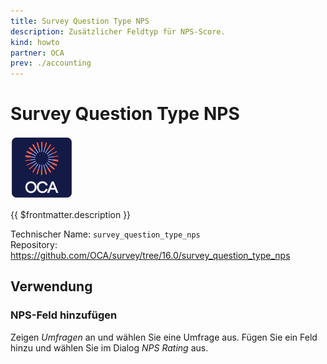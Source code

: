 ```yaml
---
title: Survey Question Type NPS
description: Zusätzlicher Feldtyp für NPS-Score.
kind: howto
partner: OCA
prev: ./accounting
---
```


# Survey Question Type NPS

![icon_oca_app](attachments/icon_oca_app.png)

{{ $frontmatter.description }}

Technischer Name: `survey_question_type_nps`\
Repository: <https://github.com/OCA/survey/tree/16.0/survey_question_type_nps>

## Verwendung

### NPS-Feld hinzufügen

Zeigen _Umfragen_ an und wählen Sie eine Umfrage aus. Fügen Sie ein Feld hinzu und wählen Sie im Dialog _NPS Rating_ aus.
